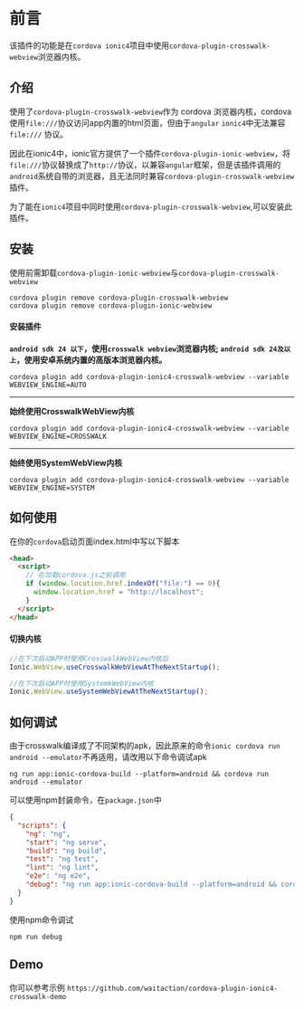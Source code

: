 # 前言

该插件的功能是在`cordova ionic4`项目中使用`cordova-plugin-crosswalk-webview`浏览器内核。


## 介绍

使用了`cordova-plugin-crosswalk-webview`作为 cordova 浏览器内核，cordova使用`file:///`协议访问app内置的html页面，但由于`angular` `ionic4`中无法兼容`file:///` 协议。

因此在ionic4中，ionic官方提供了一个插件`cordova-plugin-ionic-webview`，将`file:///`协议替换成了`http://`协议，以兼容`angular`框架，但是该插件调用的`android`系统自带的浏览器，且无法同时兼容`cordova-plugin-crosswalk-webview`插件。

为了能在`ionic4`项目中同时使用`cordova-plugin-crosswalk-webview`,可以安装此插件。

## 安装

使用前需卸载`cordova-plugin-ionic-webview`与`cordova-plugin-crosswalk-webview`

``` shell
cordova plugin remove cordova-plugin-crosswalk-webview
cordova plugin remove cordova-plugin-ionic-webview
```

#### 安装插件


**`android sdk 24 以下`，使用`crosswalk webview`浏览器内核;
`android sdk 24及以上`，使用安卓系统内置的高版本浏览器内核。**
``` shell
cordova plugin add cordova-plugin-ionic4-crosswalk-webview --variable WEBVIEW_ENGINE=AUTO
```
---

**始终使用CrosswalkWebView内核**

``` shell
cordova plugin add cordova-plugin-ionic4-crosswalk-webview --variable WEBVIEW_ENGINE=CROSSWALK
```

---

**始终使用SystemWebView内核**
``` shell
cordova plugin add cordova-plugin-ionic4-crosswalk-webview --variable WEBVIEW_ENGINE=SYSTEM
```


## 如何使用

在你的`cordova`启动页面index.html中写以下脚本

``` html
<head>
  <script>
    // 在加载cordova.js之前调用
    if (window.location.href.indexOf("file:") == 0){
      window.location.href = "http://localhost";
    }
  </script>
</head>
```

#### 切换内核


``` js
//在下次启动APP时使用CrosswalkWebView内核后
Ionic.WebView.useCrosswalkWebViewAtTheNextStartup();
```

``` js
//在下次启动APP时使用SystemkWebView内核
Ionic.WebView.useSystemWebViewAtTheNextStartup();
```

## 如何调试

由于crosswalk编译成了不同架构的apk，因此原来的命令`ionic cordova run android --emulator`不再适用，请改用以下命令调试apk

``` shell
ng run app:ionic-cordova-build --platform=android && cordova run android --emulator
```

可以使用npm封装命令，在`package.json`中

``` json
{
  "scripts": {
    "ng": "ng",
    "start": "ng serve",
    "build": "ng build",
    "test": "ng test",
    "lint": "ng lint",
    "e2e": "ng e2e",
    "debug": "ng run app:ionic-cordova-build --platform=android && cordova run android --emulator"
  }
}
```

使用npm命令调试

``` shell
npm run debug
```

## Demo

你可以参考示例
`https://github.com/waitaction/cordova-plugin-ionic4-crosswalk-demo`